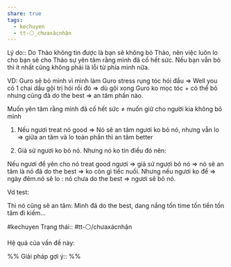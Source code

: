 ```yaml
---
share: true
tags:
  - kechuyen
  - tt-⚪_chưaxácnhận
---
```


Lý do:: Do Thảo không tin được là bạn sẽ không bỏ Thảo, nên việc luôn lo cho bạn sẽ cho Thảo sự yên tâm rằng mình đã cố hết sức. Nếu bạn vẫn bỏ thì ít nhất cũng không phải là lỗi từ phía mình nữa.

VD: Guro sẽ bỏ mình vì mình làm Guro stress rụng tóc hói đầu => Well you có 1 chai dầu gội trị hói rồi đó => dù gội xong Guro ko mọc tóc + có thể bỏ nhưng cũng đã do the best => an tâm phần nào.

Muốn yên tâm rằng mình đã cố hết sức ≠ muốn giữ cho người kia không bỏ mình

1) Nếu ngươi treat nó good => Nó sẽ an tâm ngươi ko bỏ nó, nhưng vẫn lo => giữa an tâm và lo toàn phần thì an tâm better

2) Giả sử ngươi ko bỏ nó. Nhưng nó ko tin điều đó nên:

Nếu ngươi để yên cho nó treat good ngươi => giả sử ngươi bỏ nó => nó sẽ an tâm là nó đã do the best => ko còn gì tiếc nuối. Nhưng nếu ngươi ko để => ngày đêm.nó sẽ lo : nó chưa do the best => ngươi sẽ bỏ nó.

Vd test:

Thì nó cũng sẽ an tâm: Mình đã do the best, dang nắng tốn time tốn tiền tốn tâm đi kiếm…

#kechuyen 
Trạng thái:: #tt-⚪/chưaxácnhận

Hệ quả của vấn đề này:


%%
Giải pháp gợi ý:: 
%%


